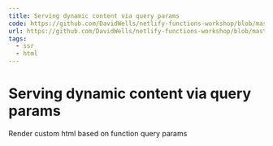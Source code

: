 ```yaml
---
title: Serving dynamic content via query params
code: https://github.com/DavidWells/netlify-functions-workshop/blob/master/lessons-code-complete/core-concepts/2-dynamic-content/functions/using-query-params.js
url: https://github.com/DavidWells/netlify-functions-workshop/blob/master/lessons-code-complete/core-concepts/2-dynamic-content/functions/using-query-params.js
tags: 
  - ssr
  - html
---
```


# Serving dynamic content via query params

Render custom html based on function query params
